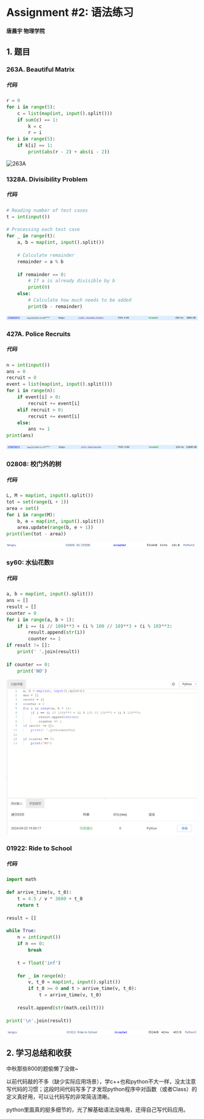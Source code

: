 # Assignment #2: 语法练习

#### 唐晨宇  物理学院

## 1. 题目

### 263A. Beautiful Matrix

##### 代码

```python
r = 0
for i in range(5):
    c = list(map(int, input().split()))
    if sum(c) == 1:
        k = c
        r = i
for i in range(5):
    if k[i] == 1:
        print(abs(r - 2) + abs(i - 2))
```

![263A]([263A-1727170649094-5.png](https://github.com/oFtangcY/2024fall-cs101-personal/blob/main/homework/fig/263A.png))

### 1328A. Divisibility Problem

##### 代码

```python
# Reading number of test cases
t = int(input())

# Processing each test case
for _ in range(t):
    a, b = map(int, input().split())

    # Calculate remainder
    remainder = a % b

    if remainder == 0:
        # If a is already divisible by b
        print(0)
    else:
        # Calculate how much needs to be added
        print(b - remainder)
```

![1328A](https://github.com/oFtangcY/2024fall-cs101-personal/blob/main/homework/fig/1328A.png)

### 427A. Police Recruits

##### 代码

```python
n = int(input())
ans = 0
recruit = 0
event = list(map(int, input().split()))
for i in range(n):
    if event[i] > 0:
        recruit += event[i]
    elif recruit > 0:
        recruit += event[i]
    else:
        ans += 1
print(ans)
```

![427A](https://github.com/oFtangcY/2024fall-cs101-personal/blob/main/homework/fig/427A.png)

### 02808: 校门外的树

##### 代码

```python
L, M = map(int, input().split())
tot = set(range(L + 1))
area = set()
for i in range(M):
    b, e = map(int, input().split())
    area.update(range(b, e + 1))
print(len(tot - area))
```

![02808](https://github.com/oFtangcY/2024fall-cs101-personal/blob/main/homework/fig/oj02808.png)

### sy60: 水仙花数II

##### 代码

```python
a, b = map(int, input().split())
ans = []
result = []
counter = 0
for i in range(a, b + 1):
    if i == (i // 100)**3 + (i % 100 // 10)**3 + (i % 10)**3:
        result.append(str(i))
        counter += 1
if result != []:
    print(' '.join(result))

if counter == 0:
    print('NO')
```

![60](https://github.com/oFtangcY/2024fall-cs101-personal/blob/main/homework/fig/sy60.png)

### 01922: Ride to School

##### 代码

```python
import math

def arrive_time(v, t_0):
    t = 4.5 / v * 3600 + t_0
    return t

result = []

while True:
    n = int(input())
    if n == 0:
        break
    
    t = float('inf')
    
    for _ in range(n): 
        v, t_0 = map(int, input().split())
        if t_0 >= 0 and t > arrive_time(v, t_0):
            t = arrive_time(v, t_0)

    result.append(str(math.ceil(t)))

print('\n'.join(result))
```

![01922](https://github.com/oFtangcY/2024fall-cs101-personal/blob/main/homework/fig/oj01922.png)

## 2. 学习总结和收获

中秋那些800的题偷懒了没做~

以前代码敲的不多（缺少实际应用场景），学c++也和python不大一样，没太注意写代码的习惯；这段时间代码写多了才发现python程序中对函数（或者Class）的定义真好用，可以让代码写的非常简洁清晰。

python里面真的挺多细节的，光了解基础语法没啥用，还得自己写代码应用。





